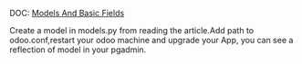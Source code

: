 DOC: <a href='https://www.odoo.com/documentation/17.0/developer/tutorials/server_framework_101/03_basicmodel.html'>Models And Basic Fields</a>
<br>

Create a model in models.py from reading the article.Add path to odoo.conf,restart your odoo machine and upgrade your App, you can see a reflection of model in your pgadmin.
